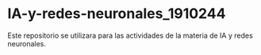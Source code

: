 # IA-y-redes-neuronales_1910244
Este repositorio se utilizara para las actividades de la materia de IA y redes neuronales.
